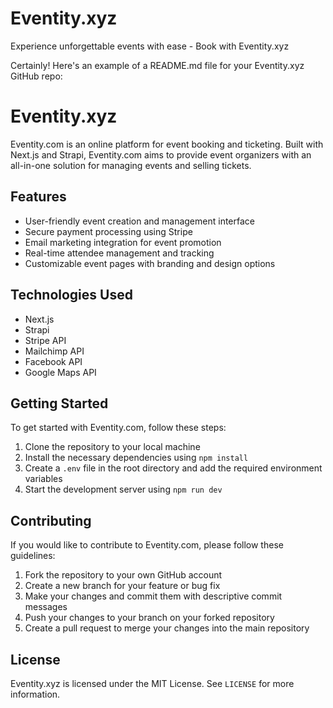 # Eventity.xyz
Experience unforgettable events with ease - Book with Eventity.xyz

Certainly! Here's an example of a README.md file for your Eventity.xyz GitHub repo:

Eventity.xyz
============

Eventity.com is an online platform for event booking and ticketing. Built with Next.js and Strapi, Eventity.com aims to provide event organizers with an all-in-one solution for managing events and selling tickets.

Features
--------

*   User-friendly event creation and management interface
*   Secure payment processing using Stripe
*   Email marketing integration for event promotion
*   Real-time attendee management and tracking
*   Customizable event pages with branding and design options

Technologies Used
-----------------

*   Next.js
*   Strapi
*   Stripe API
*   Mailchimp API
*   Facebook API
*   Google Maps API

Getting Started
---------------

To get started with Eventity.com, follow these steps:

1.  Clone the repository to your local machine
2.  Install the necessary dependencies using `npm install`
3.  Create a `.env` file in the root directory and add the required environment variables
4.  Start the development server using `npm run dev`

Contributing
------------

If you would like to contribute to Eventity.com, please follow these guidelines:

1.  Fork the repository to your own GitHub account
2.  Create a new branch for your feature or bug fix
3.  Make your changes and commit them with descriptive commit messages
4.  Push your changes to your branch on your forked repository
5.  Create a pull request to merge your changes into the main repository

License
-------

Eventity.xyz is licensed under the MIT License. See `LICENSE` for more information.
